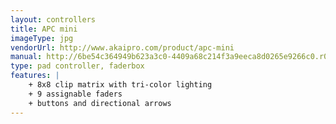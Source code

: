 ```yaml
---
layout: controllers
title: APC mini
imageType: jpg
vendorUrl: http://www.akaipro.com/product/apc-mini
manual: http://6be54c364949b623a3c0-4409a68c214f3a9eeca8d0265e9266c0.r0.cf2.rackcdn.com/990/documents/APC%20mini%20-%20User%20Guide%20-%20v1.0.pdf
type: pad controller, faderbox
features: |
    + 8x8 clip matrix with tri-color lighting
    + 9 assignable faders 
    + buttons and directional arrows
---
```


